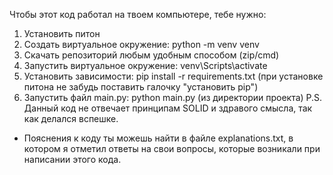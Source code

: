 Чтобы этот код работал на твоем компьютере, тебе нужно:
1. Установить питон
2. Создать виртуальное окружение: python -m venv venv
3. Скачать репозиторий любым удобным способом (zip/cmd)
4. Запустить виртуальное окружение: venv\Scripts\activate
5. Установить зависимости: pip install -r requirements.txt (при установке питона не забудь поставить галочку "установить pip")
6. Запустить файл main.py: python main.py (из директории проекта)
P.S. Данный код не отвечает принципам SOLID и здравого смысла, так как делался вспешке.
* Пояснения к коду ты можешь найти в файле explanations.txt, в котором я отметил ответы на свои вопросы,
которые возникали при написании этого кода.